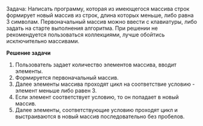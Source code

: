 Задача: Написать программу, которая из имеющегося массива строк формирует новый массив из строк, длина которых меньше, либо равна 3 символам. 
Первоначальный массив можно ввести с клавиатуры, либо задать на старте выполнения алгоритма.
При решении не рекомендуется пользоваться коллекциями, лучше обойтись исключительно массивами.

**Решение задачи**

1. Пользователь задает количество элементов массива, вводит элементы.
2. Формируется первоначальный массив.
3. Далее элементы массива проходят цикл на соответствие условию - элемент меньше либо равен 3.
4. Если элемент соответствует условию, то он попадает в новый массив.
5. Далее элементы, соответствующие условию проходят цикл и выстраиваются в новый массив последовательно без пробелов.



